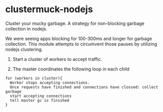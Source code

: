 clustermuck-nodejs
==================

Cluster your mucky garbage. A strategy for non-blocking garbage collection in nodejs.

We were seeing apps blocking for 100-300ms and longer for garbage collection. This module attempts to circumvent those pauses by utilizing nodejs clustering.

1) Start a cluster of workers to accept traffic.

2) The master coordinates the following loop in each child

```
for (workers in cluster){
  Worker stops accepting connections.
  Once requests have finished and connections have clossed: collect garbage
  start accepting connections
  tell master gc is finished
}
```
